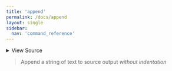 ```yaml
---
title: 'append'
permalink: /docs/append
layout: single
sidebar:
  nav: 'command_reference'
---
```




<details>
  <summary>View Source</summary>

{% highlight sh %}

__SHELLPEN_SOURCES_TEXTS[$SHELLPEN_PEN_INDEX]+="$*"
!fn --shellpen-private writeDSL --mark-last-not-empty
{% endhighlight %}

</details>



> Append a string of text to source output _without indentation_







